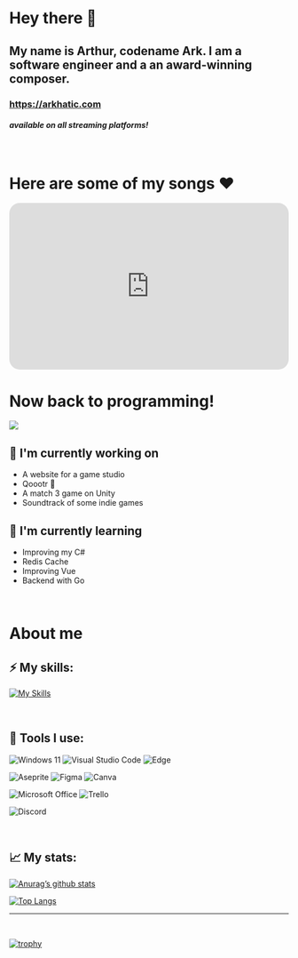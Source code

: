 # Hey there 👋

## My name is Arthur, codename Ark. I am a software engineer and a an award-winning composer.

### https://arkhatic.com

##### available on all streaming platforms!

<br>

# Here are some of my songs ❤️

<iframe 
  style="border-radius:19px" 
  src="https://open.spotify.com/embed/artist/6aulxiSEQSIzqKq9VFZ4mb?utm_source=generator&theme=0" 
  width="100%" height="300" frameBorder="0" 
  allowfullscreen="" 
  allow="autoplay; clipboard-write; encrypted-media; fullscreen; picture-in-picture" 
  loading="lazy">
</iframe>

<br>

# Now back to programming!
![](https://img.shields.io/badge/currently-online-brightgreen)

## 🔭 I'm currently working on

- A website for a game studio
- Qoootr 💜
- A match 3 game on Unity
- Soundtrack of some indie games

## 🌱 I'm currently learning

- Improving my C#
- Redis Cache
- Improving Vue
- Backend with Go

<br>

# About me

## ⚡ My skills:

[![My Skills](https://skills.thijs.gg/icons?i=js,ts,html,css,scss,tailwind,react,vue,next,cpp,cs,dotnet,unity,godot,git,figma,go,flutter,dart,firebase,py,mongo,arduino)](https://skills.thijs.gg)

<br>

## 🔧 Tools I use:

![Windows 11](https://img.shields.io/badge/Windows%2011-%230079d5.svg?style=for-the-badge&logo=Windows%2011&logoColor=white)
![Visual Studio Code](https://img.shields.io/badge/Visual%20Studio%20Code-0078d7.svg?style=for-the-badge&logo=visual-studio-code&logoColor=white)
![Edge](https://img.shields.io/badge/Edge-0078D7?style=for-the-badge&logo=Microsoft-edge&logoColor=w)

![Aseprite](https://img.shields.io/badge/Aseprite-FFFFFF?style=for-the-badge&logo=Aseprite&logoColor=#7D929E)
![Figma](https://img.shields.io/badge/figma-%23F24E1E.svg?style=for-the-badge&logo=figma&logoColor=white)
![Canva](https://img.shields.io/badge/Canva-%2300C4CC.svg?style=for-the-badge&logo=Canva&logoColor=white)

![Microsoft Office](https://img.shields.io/badge/Microsoft_Office-D83B01?style=for-the-badge&logo=microsoft-office&logoColor=white)
![Trello](https://img.shields.io/badge/Trello-%23026AA7.svg?style=for-the-badge&logo=Trello&logoColor=white)

![Discord](https://img.shields.io/badge/Discord-%235865F2.svg?style=for-the-badge&logo=discord&logoColor=white)

<br>

## 📈 My stats:

[![Anurag’s github stats](https://github-readme-stats.vercel.app/api?username=arkhatic)](https://github.com/yushi1007)

[![Top Langs](https://github-readme-stats.vercel.app/api/top-langs/?username=arkhatic&layout=compact)](https://github.com/yushi1007)

---
<br>

[![trophy](https://github-profile-trophy.vercel.app/?username=arkhatic)](https://github.com/ryo-ma/github-profile-trophy)

<!--
**arkhatic/arkhatic** is a ✨ _special_ ✨ repository because its `README.md` (this file) appears on your GitHub profile.

Here are some ideas to get you started:

- 🔭 I’m currently working on ...
- 🌱 I’m currently learning ...
- 👯 I’m looking to collaborate on ...
- 🤔 I’m looking for help with ...
- 💬 Ask me about ...
- 📫 How to reach me: ...
- 😄 Pronouns: ...
- ⚡ Fun fact: ...
-->
